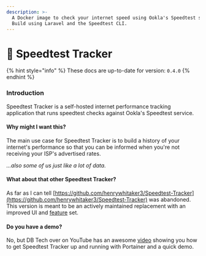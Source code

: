 ```yaml
---
description: >-
  A Docker image to check your internet speed using Ookla's Speedtest service.
  Build using Laravel and the Speedtest CLI.
---
```


# 🐇 Speedtest Tracker

{% hint style="info" %}
These docs are up-to-date for version: `0.4.0`
{% endhint %}

### Introduction

Speedtest Tracker is a self-hosted internet performance tracking application that runs speedtest checks against Ookla's Speedtest service.

#### Why might I want this?

The main use case for Speedtest Tracker is to build a history of your internet's performance so that you can be informed when you're not receiving your ISP's advertised rates.

_...also some of us just like a lot of data._

#### What about that other Speedtest Tracker?

As far as I can tell [https://github.com/henrywhitaker3/Speedtest-Tracker](https://github.com/henrywhitaker3/Speedtest-Tracker) was abandoned. This version is meant to be an actively maintained replacement with an improved UI and [feature](getting-started/features.md) set.

#### Do you have a demo?

No, but DB Tech over on YouTube has an awesome [video](https://www.youtube.com/watch?v=feArak6WCLw) showing you how to get Speedtest Tracker up and running with Portainer and a quick demo.

